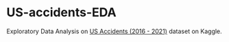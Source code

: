 # US-accidents-EDA

Exploratory Data Analysis on [US Accidents (2016 - 2021)](https://www.kaggle.com/datasets/sobhanmoosavi/us-accidents) dataset on Kaggle.
